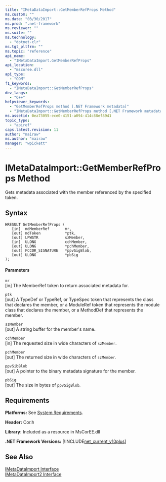 ```yaml
---
title: "IMetaDataImport::GetMemberRefProps Method"
ms.custom: ""
ms.date: "03/30/2017"
ms.prod: ".net-framework"
ms.reviewer: ""
ms.suite: ""
ms.technology: 
  - "dotnet-clr"
ms.tgt_pltfrm: ""
ms.topic: "reference"
api_name: 
  - "IMetaDataImport.GetMemberRefProps"
api_location: 
  - "mscoree.dll"
api_type: 
  - "COM"
f1_keywords: 
  - "IMetaDataImport::GetMemberRefProps"
dev_langs: 
  - "C++"
helpviewer_keywords: 
  - "GetMemberRefProps method [.NET Framework metadata]"
  - "IMetaDataImport::GetMemberRefProps method [.NET Framework metadata]"
ms.assetid: 0ea73055-ece0-4151-a094-414c88ef8941
topic_type: 
  - "apiref"
caps.latest.revision: 11
author: "mairaw"
ms.author: "mairaw"
manager: "wpickett"
---
```

# IMetaDataImport::GetMemberRefProps Method
Gets metadata associated with the member referenced by the specified token.  
  
## Syntax  
  
```  
HRESULT GetMemberRefProps (  
   [in]  mdMemberRef       mr,   
   [out] mdToken           *ptk,   
   [out] LPWSTR            szMember,   
   [in]  ULONG             cchMember,   
   [out] ULONG             *pchMember,   
   [out] PCCOR_SIGNATURE   *ppvSigBlob,   
   [out] ULONG             *pbSig   
);  
```  
  
#### Parameters  
 `mr`  
 [in] The MemberRef token to return associated metadata for.  
  
 `ptk`  
 [out] A TypeDef or TypeRef, or TypeSpec token that represents the class that declares the member, or a ModuleRef token that represents the module class that declares the member, or a MethodDef that represents the member.  
  
 `szMember`  
 [out] A string buffer for the member's name.  
  
 `cchMember`  
 [in] The requested size in wide characters of `szMember`.  
  
 `pchMember`  
 [out] The returned size in wide characters of `szMember`.  
  
 `ppvSibBlob`  
 [out] A pointer to the binary metadata signature for the member.  
  
 `pbSig`  
 [out] The size in bytes of `ppvSigBlob`.  
  
## Requirements  
 **Platforms:** See [System Requirements](../../../../docs/framework/get-started/system-requirements.md).  
  
 **Header:** Cor.h  
  
 **Library:** Included as a resource in MsCorEE.dll  
  
 **.NET Framework Versions:** [!INCLUDE[net_current_v10plus](../../../../includes/net-current-v10plus-md.md)]  
  
## See Also  
 [IMetaDataImport Interface](../../../../docs/framework/unmanaged-api/metadata/imetadataimport-interface.md)   
 [IMetaDataImport2 Interface](../../../../docs/framework/unmanaged-api/metadata/imetadataimport2-interface.md)
